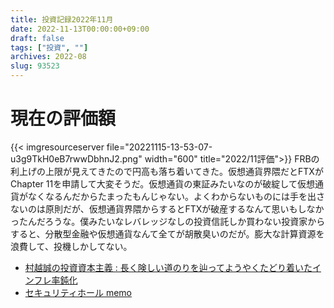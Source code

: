 ```yaml
---
title: 投資記録2022年11月
date: 2022-11-13T00:00:00+09:00
draft: false
tags: ["投資", ""]
archives: 2022-08
slug: 93523
---
```

# 現在の評価額
{{< imgresourceserver file="20221115-13-53-07-u3g9TkH0eB7rwwDbhnJ2.png" width="600" title="2022/11評価">}}
FRBの利上げの上限が見えてきたので円高も落ち着いてきた。仮想通貨界隈だとFTXがChapter 11を申請して大変そうだ。仮想通貨の東証みたいなのが破綻して仮想通貨がなくなるんだからたまったもんじゃない。よくわからないものには手を出さないのは原則だが、仮想通貨界隈からするとFTXが破産するなんて思いもしなかったんだろうな。僕みたいなレバレッジなしの投資信託しか買わない投資家からすると、分散型金融や仮想通貨なんて全てが胡散臭いのだが。膨大な計算資源を浪費して、投機しかしてない。
- [村越誠の投資資本主義 : 長く険しい道のりを辿ってようやくたどり着いたインフレ率鈍化](https://muragoe-makoto.blog.jp/archives/86780830.html)
- [セキュリティホール memo](https://www.st.ryukoku.ac.jp/~kjm/security/memo/2022/11.html#20221114__ftx)